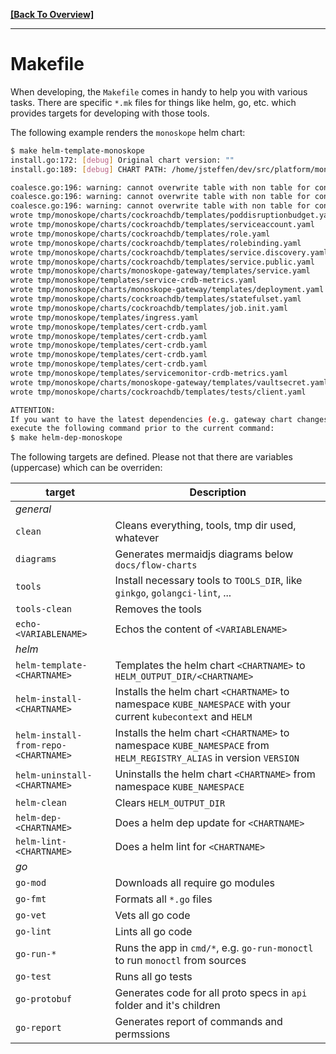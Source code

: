 **[[Back To Overview]](README.md)**

---

# Makefile

When developing, the `Makefile` comes in handy to help you with various tasks.
There are specific `*.mk` files for things like helm, go, etc. which provides targets for developing with those tools.

The following example renders the `monoskope` helm chart:

```sh
$ make helm-template-monoskope
install.go:172: [debug] Original chart version: ""
install.go:189: [debug] CHART PATH: /home/jsteffen/dev/src/platform/monoskope/monoskope/build/package/helm/monoskope

coalesce.go:196: warning: cannot overwrite table with non table for connectors (map[])
coalesce.go:196: warning: cannot overwrite table with non table for connectors (map[])
coalesce.go:196: warning: cannot overwrite table with non table for connectors (map[])
wrote tmp/monoskope/charts/cockroachdb/templates/poddisruptionbudget.yaml
wrote tmp/monoskope/charts/cockroachdb/templates/serviceaccount.yaml
wrote tmp/monoskope/charts/cockroachdb/templates/role.yaml
wrote tmp/monoskope/charts/cockroachdb/templates/rolebinding.yaml
wrote tmp/monoskope/charts/cockroachdb/templates/service.discovery.yaml
wrote tmp/monoskope/charts/cockroachdb/templates/service.public.yaml
wrote tmp/monoskope/charts/monoskope-gateway/templates/service.yaml
wrote tmp/monoskope/templates/service-crdb-metrics.yaml
wrote tmp/monoskope/charts/monoskope-gateway/templates/deployment.yaml
wrote tmp/monoskope/charts/cockroachdb/templates/statefulset.yaml
wrote tmp/monoskope/charts/cockroachdb/templates/job.init.yaml
wrote tmp/monoskope/templates/ingress.yaml
wrote tmp/monoskope/templates/cert-crdb.yaml
wrote tmp/monoskope/templates/cert-crdb.yaml
wrote tmp/monoskope/templates/cert-crdb.yaml
wrote tmp/monoskope/templates/cert-crdb.yaml
wrote tmp/monoskope/templates/cert-crdb.yaml
wrote tmp/monoskope/templates/servicemonitor-crdb-metrics.yaml
wrote tmp/monoskope/charts/monoskope-gateway/templates/vaultsecret.yaml
wrote tmp/monoskope/charts/cockroachdb/templates/tests/client.yaml

ATTENTION:
If you want to have the latest dependencies (e.g. gateway chart changes)
execute the following command prior to the current command:
$ make helm-dep-monoskope

```

The following targets are defined. Please not that there are variables (uppercase) which can be overriden:

| target | Description |
| --------- | ----------- |
| *general* | |
| `clean` | Cleans everything, tools, tmp dir used, whatever |
| `diagrams` | Generates mermaidjs diagrams below `docs/flow-charts` |
| `tools` | Install necessary tools to `TOOLS_DIR`, like `ginkgo`, `golangci-lint`, ... |
| `tools-clean` | Removes the tools |
| `echo-<VARIABLENAME>` | Echos the content of `<VARIABLENAME>` |
| *helm* | |
| `helm-template-<CHARTNAME>` | Templates the helm chart `<CHARTNAME>` to `HELM_OUTPUT_DIR/<CHARTNAME>` |
| `helm-install-<CHARTNAME>` | Installs the helm chart `<CHARTNAME>` to namespace `KUBE_NAMESPACE` with your current `kubecontext` and `HELM` |
| `helm-install-from-repo-<CHARTNAME>` | Installs the helm chart `<CHARTNAME>` to namespace `KUBE_NAMESPACE` from `HELM_REGISTRY_ALIAS` in version `VERSION` |
| `helm-uninstall-<CHARTNAME>` | Uninstalls the helm chart `<CHARTNAME>` from namespace `KUBE_NAMESPACE` |
| `helm-clean` | Clears `HELM_OUTPUT_DIR` |
| `helm-dep-<CHARTNAME>` | Does a helm dep update for `<CHARTNAME>` |
| `helm-lint-<CHARTNAME>` | Does a helm lint for `<CHARTNAME>` |
| *go* | |
| `go-mod` | Downloads all require go modules |
| `go-fmt` | Formats all `*.go` files |
| `go-vet` | Vets all go code |
| `go-lint` | Lints all go code |
| `go-run-*` | Runs the app in `cmd/*`, e.g. `go-run-monoctl` to run `monoctl` from sources |
| `go-test` | Runs all go tests |
| `go-protobuf` | Generates code for all proto specs in `api` folder and it's children |
| `go-report` | Generates report of commands and permssions |
